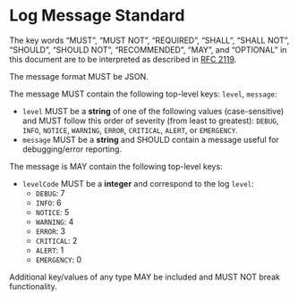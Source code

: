 # Log Message Standard

The key words “MUST”, “MUST NOT”, “REQUIRED”, “SHALL”, “SHALL NOT”, “SHOULD”, “SHOULD NOT”, “RECOMMENDED”, “MAY”, and “OPTIONAL” in this document are to be interpreted as described in [RFC 2119](http://www.ietf.org/rfc/rfc2119.txt).

The message format MUST be JSON.

The message MUST contain the following top-level keys: `level`, `message`:
- `level` MUST be a **string** of one of the following values (case-sensitive) and MUST follow this order of severity (from least to greatest): `DEBUG`, `INFO`, `NOTICE`, `WARNING`, `ERROR`, `CRITICAL`, `ALERT`, or `EMERGENCY`.
- `message` MUST be a **string** and SHOULD contain a message useful for debugging/error reporting.

The message is MAY contain the following top-level keys:

- `levelCode` MUST be a **integer** and correspond to the log `level`:
    - `DEBUG`: 7
    - `INFO`: 6
    - `NOTICE`: 5
    - `WARNING`: 4
    - `ERROR`: 3
    - `CRITICAL`: 2
    - `ALERT`: 1
    - `EMERGENCY`: 0

Additional key/values of any type MAY be included and MUST NOT break functionality.